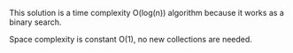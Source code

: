 This solution is a time complexity O(log(n)) algorithm because it works as a binary search.

Space complexity is constant O(1), no new collections are needed.